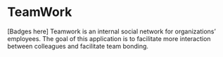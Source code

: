 # TeamWork
[Badges here]
Teamwork is an internal social network for organizations’ employees. The goal of this application is to facilitate more interaction between colleagues and facilitate team bonding.